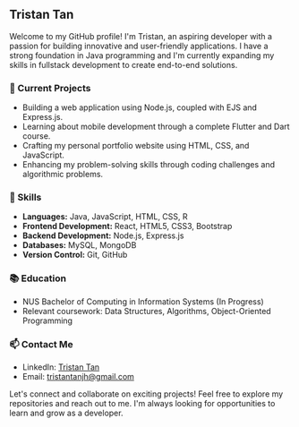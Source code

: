 ## Tristan Tan

Welcome to my GitHub profile! I'm Tristan, an aspiring developer with a passion for building innovative and user-friendly applications. I have a strong foundation in Java programming and I'm currently expanding my skills in fullstack development to create end-to-end solutions.

### 🔭 Current Projects

- Building a web application using Node.js, coupled with EJS and Express.js.
- Learning about mobile development through a complete Flutter and Dart course.
- Crafting my personal portfolio website using HTML, CSS, and JavaScript.
- Enhancing my problem-solving skills through coding challenges and algorithmic problems.

### 🌱 Skills

- **Languages:** Java, JavaScript, HTML, CSS, R
- **Frontend Development:** React, HTML5, CSS3, Bootstrap
- **Backend Development:** Node.js, Express.js
- **Databases:** MySQL, MongoDB
- **Version Control:** Git, GitHub

### 📚 Education

- NUS Bachelor of Computing in Information Systems (In Progress)
- Relevant coursework: Data Structures, Algorithms, Object-Oriented Programming

### 📫 Contact Me

- LinkedIn: [Tristan Tan](https://www.linkedin.com/in/tristantjh/)
- Email: tristantanjh@gmail.com

Let's connect and collaborate on exciting projects! Feel free to explore my repositories and reach out to me. I'm always looking for opportunities to learn and grow as a developer.

<!--
**tristantanjh/tristantanjh** is a ✨ _special_ ✨ repository because its `README.md` (this file) appears on your GitHub profile.

Here are some ideas to get you started:

- 🔭 I’m currently working on ...
- 🌱 I’m currently learning ...
- 👯 I’m looking to collaborate on ...
- 🤔 I’m looking for help with ...
- 💬 Ask me about ...
- 📫 How to reach me: ...
- 😄 Pronouns: ...
- ⚡ Fun fact: ...
-->
